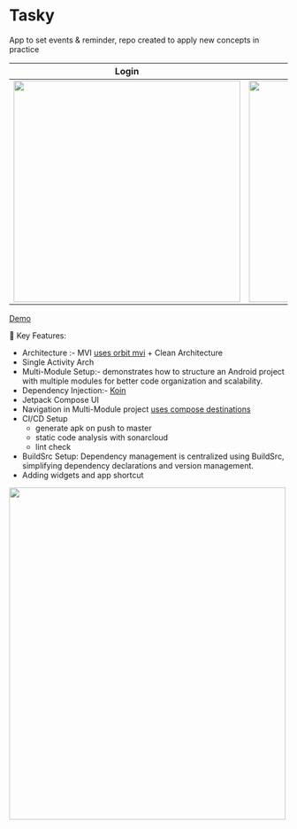 # Tasky
App to set events &amp; reminder, repo created to apply new concepts in practice

Login | Home | App Widget | Add Reminder | Shortcuts
| :---------------: | :---------------: | :---------------: | :---------------: | :---------------: |
<img src="https://github.com/pseudoankit/Tasky/assets/54987308/7012a495-5a23-4040-98eb-79ba4fa641aa" align="center" width="410px" height ="400px"/> | <img src="https://github.com/pseudoankit/Tasky/assets/54987308/b4aec97f-3364-4a98-866e-932e6ac714a8" align="center" width="410px" height ="400px"/> | <img src="https://github.com/pseudoankit/Tasky/assets/54987308/45ced83d-254b-4771-b757-cbe2eba3015f" align="center" width="410px" height ="400px"/> | <img src="https://github.com/pseudoankit/Tasky/assets/54987308/09de8df2-4789-422d-a677-0272193c2a0a" align="center" width="410px" height ="400px"/> | <img src="https://github.com/pseudoankit/Tasky/assets/54987308/513e8ea0-9101-43f1-95ae-bc40f58febcd" align="center" width="410px" height ="400px"/>


[Demo](https://drive.google.com/file/d/1FpIbR176fost0GjCY3byaZ6Bqba6ioTY/view?usp=sharing)

 
🎯 Key Features:

- Architecture :- MVI [uses orbit mvi](https://orbit-mvi.org/) + Clean Architecture
- Single Activity Arch
- Multi-Module Setup:- demonstrates how to structure an Android project with multiple modules for better code organization and scalability.
- Dependency Injection:- [Koin](https://github.com/InsertKoinIO/koin)
- Jetpack Compose UI
- Navigation in Multi-Module project [uses compose destinations](https://github.com/raamcosta/compose-destinations)
- CI/CD Setup
  - generate apk on push to master
  - static code analysis with sonarcloud
  - lint check
- BuildSrc Setup: Dependency management is centralized using BuildSrc, simplifying dependency declarations and version management.
- Adding widgets and app shortcut
  
<img src="https://user-images.githubusercontent.com/54987308/223794067-e96e4191-d34e-4dd1-9d03-1b6b1816990f.png" width="500" height="600"/>
